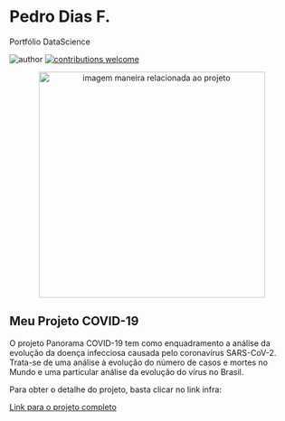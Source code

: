 # Pedro Dias F.
Portfólio DataScience

![author](https://img.shields.io/badge/author-pedrodiasf-red.svg) [![contributions welcome](https://img.shields.io/badge/contributions-welcome-brightgreen.svg?style=flat)](https://github.com/Pdias81/Data-Science)

<p align="center">
  <img src="https://images.unsplash.com/photo-1518932945647-7a1c969f8be2?ixlib=rb-4.0.3&ixid=MnwxMjA3fDB8MHxjb2xsZWN0aW9uLXBhZ2V8MTN8ODM1ODU4N3x8ZW58MHx8fHw%3D&auto=format&fit=crop&w=500&q=60" alt="imagem maneira relacionada ao projeto"height=400px >
</p>

## Meu Projeto COVID-19

O projeto Panorama COVID-19 tem como enquadramento a análise da evolução da doença infecciosa causada pelo coronavírus SARS-CoV-2. Trata-se de uma análise à evolução do número de casos e mortes no Mundo e uma particular análise da evolução do vírus no Brasil.


Para obter o detalhe do projeto, basta clicar no link infra:

[Link para o projeto completo](https://colab.research.google.com/github/Pdias81/DTScience/blob/main/%5BTemplate%5D_Analisando_os_Dados_do_Airbnb.ipynb)


